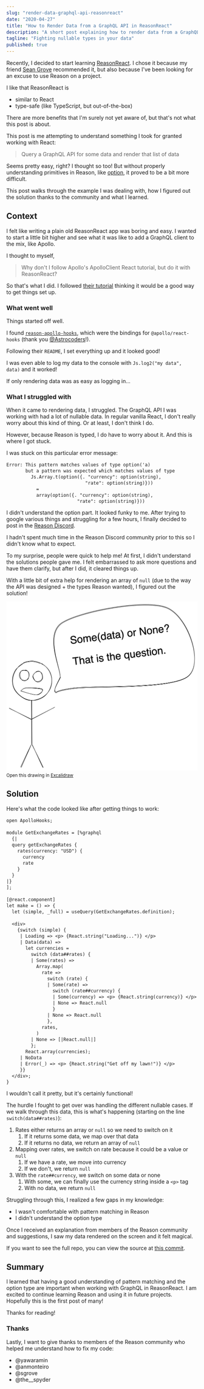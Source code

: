 ```yaml
---
slug: "render-data-graphql-api-reasonreact"
date: "2020-04-27"
title: "How to Render Data from a GraphQL API in ReasonReact"
description: "A short post explaining how to render data from a GraphQL API in ReasonReact."
tagline: "Fighting nullable types in your data"
published: true
---
```

Recently, I decided to start learning [ReasonReact](https://reasonml.github.io/reason-react/). I chose it because my friend [Sean Grove](https://twitter.com/sgrove) recommended it, but also because I've been looking for an excuse to use Reason on a project.

I like that ReasonReact is 
- similar to React
- type-safe (like TypeScript, but out-of-the-box)

There are more benefits that I'm surely not yet aware of, but that's not what this post is about.

This post is me attempting to understand something I took for granted working with React: 

> Query a GraphQL API for some data and render that list of data 

Seems pretty easy, right? I thought so too! But without properly understanding primitives in Reason, like [option](https://reasonml.org/docs/manual/latest/null-undefined-option), it proved to be a bit more difficult.

This post walks through the example I was dealing with, how I figured out the solution thanks to the community and what I learned.

## Context

I felt like writing a plain old ReasonReact app was boring and easy. I wanted to start a little bit higher and see what it was like to add a GraphQL client to the mix, like Apollo.

I thought to myself,

> Why don't I follow Apollo's ApolloClient React tutorial, but do it with ReasonReact?

So that's what I did. I followed [their tutorial](https://www.apollographql.com/docs/react/get-started/) thinking it would be a good way to get things set up.

### What went well

Things started off well. 

I found [`reason-apollo-hooks`](https://github.com/Astrocoders/reason-apollo-hooks), which were the bindings for `@apollo/react-hooks` (thank you [@Astrocoders](https://github.com/Astrocoders)!). 

Following their `README`, I set everything up and it looked good! 

I was even able to log my data to the console with `Js.log2("my data", data)` and it worked! 

If only rendering data was as easy as logging in...

### What I struggled with

When it came to rendering data, I struggled. The GraphQL API I was working with had a lot of nullable data. In regular vanilla React, I don't really worry about this kind of thing. Or at least, I don't think I do.

However, because Reason is typed, I do have to worry about it. And this is where I got stuck. 

I was stuck on this particular error message:

```shell
Error: This pattern matches values of type option('a)
       but a pattern was expected which matches values of type
         Js.Array.t(option({. "currency": option(string),
                             "rate": option(string)}))
           =
           array(option({. "currency": option(string),
                          "rate": option(string)}))
```

I didn't understand the option part. It looked funky to me. After trying to google various things and struggling for a few hours, I finally decided to post in the [Reason Discord](https://discordapp.com/invite/reasonml).

I hadn't spent much time in the Reason Discord community prior to this so I didn't know what to expect.

To my surprise, people were quick to help me! At first, I didn't understand the solutions people gave me. I felt embarrassed to ask more questions and have them clarify, but after I did, it cleared things up.

With a little bit of extra help for rendering an array of `null` (due to the way the API was designed + the types Reason wanted), I figured out the solution!

![Some data or none, drawing](drawing-data.png)
<small>
    Open this drawing in <a href="https://excalidraw.com/#json=4900521227845632,zu4fe5MiNz4AHPb76JnA6A" target="_blank">Excalidraw</a> 
</small>

## Solution

Here's what the code looked like after getting things to work:

```reason
open ApolloHooks;

module GetExchangeRates = [%graphql
  {|
  query getExchangeRates {
    rates(currency: "USD") {
      currency
      rate
    }
  }
|}
];

[@react.component]
let make = () => {
  let (simple, _full) = useQuery(GetExchangeRates.definition);

  <div>
    {switch (simple) {
     | Loading => <p> {React.string("Loading...")} </p>
     | Data(data) =>
       let currencies =
         switch (data##rates) {
         | Some(rates) =>
           Array.map(
             rate =>
               switch (rate) {
               | Some(rate) =>
                 switch (rate##currency) {
                 | Some(currency) => <p> {React.string(currency)} </p>
                 | None => React.null
                 }
               | None => React.null
               },
             rates,
           )
         | None => [|React.null|]
         };
       React.array(currencies);
     | NoData
     | Error(_) => <p> {React.string("Get off my lawn!")} </p>
     }}
  </div>;
}
```

I wouldn't call it pretty, but it's certainly functional!

The hurdle I fought to get over was handling the different nullable cases. If we walk through this data, this is what's happening (starting on the line `switch(data##rates)`):

1. Rates either returns an array or `null` so we need to switch on it
   1. If it returns some data, we map over that data
   2. If it returns no data, we return an array of `null` 
2. Mapping over rates, we switch on rate because it could be a value or `null`
   1. If we have a rate, we move into currency
   2. If we don't, we return `null`
3. With the `rate##currency`, we switch on some data or none
   1. With some, we can finally use the currency string inside a `<p>` tag
   2. With no data, we return `null`

Struggling through this, I realized a few gaps in my knowledge:
- I wasn't comfortable with pattern matching in Reason
- I didn't understand the option type

Once I received an explanation from members of the Reason community and suggestions, I saw my data rendered on the screen and it felt magical.

If you want to see the full repo, you can view the source at [this commit](https://github.com/jsjoeio/goal-app/tree/0b9c492afaaf94c2de518ed7d22938c67a20c218).

## Summary

I learned that having a good understanding of pattern matching and the option type are important when working with GraphQL in ReasonReact. I am excited to continue learning Reason and using it in future projects. Hopefully this is the first post of many!

Thanks for reading!

### Thanks

Lastly, I want to give thanks to members of the Reason community who helped me understand how to fix my code:

- @yawaramin
- @anmonteiro
- @sgrove
- @the__spyder
 